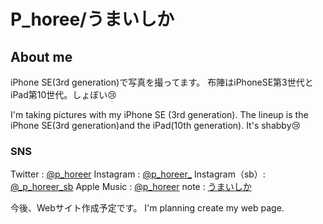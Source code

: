 # P_horee/うまいしか

## About me
 iPhone SE(3rd generation)で写真を撮ってます。
 布陣はiPhoneSE第3世代とiPad第10世代。しょぼい😢

 I'm taking pictures with my iPhone SE (3rd generation).
 The lineup is the iPhone SE(3rd generation)and the iPad(10th generation). It's shabby😢

### SNS

 Twitter : <a href="https://x.com/p_horeer" target="_blank">@p_horeer</a>
 Instagram : <a href="https://www.instagram.com/p_horeer_/" target="_blank">@p_horeer_</a>
 Instagram（sb）: <a href="https://www.instagram.com/_p_horeer_sb" target="_ blank">@_p_horeer_sb</a>
 Apple Music : <a href="https://music.apple.com/profile/p_horeer" target="_blank">@p_horeer</a>
 note : <a href="https://note.com/p_horeer_/" target="_blank">うまいしか</a>

 今後、Webサイト作成予定です。 I'm planning create my web page.
